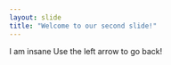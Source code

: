 ```yaml
---
layout: slide
title: "Welcome to our second slide!"
---
```

I am insane
Use the left arrow to go back!
